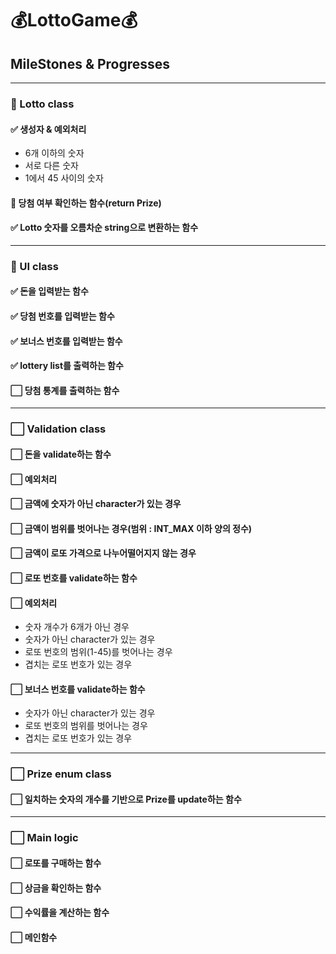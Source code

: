 # 💰LottoGame💰
## MileStones & Progresses 

---
### 🚧️ Lotto class
#### ✅️ 생성자 &️ 예외처리
- 6개 이하의 숫자
- 서로 다른 숫자
- 1에서 45 사이의 숫자
#### 🚧 당첨 여부 확인하는 함수(return Prize)
#### ✅️ Lotto 숫자를 오름차순 string으로 변환하는 함수

---
### 🚧️ UI class
#### ✅ 돈을 입력받는 함수
#### ✅ 당첨 번호를 입력받는 함수
#### ✅ 보너스 번호를 입력받는 함수
#### ✅ lottery list를 출력하는 함수
#### ⬜ 당첨 통계를 출력하는 함수

---
### ⬜️ Validation class
#### ⬜️ 돈을 validate하는 함수
#### ⬜️ 예외처리
#### ⬜️ 금액에 숫자가 아닌 character가 있는 경우
#### ⬜️ 금액이 범위를 벗어나는 경우(범위 : INT_MAX 이하 양의 정수)
#### ⬜️ 금액이 로또 가격으로 나누어떨어지지 않는 경우
#### ⬜️ 로또 번호를 validate하는 함수
#### ⬜️ 예외처리
- ️숫자 개수가 6개가 아닌 경우
- 숫자가 아닌 character가 있는 경우
- 로또 번호의 범위(1-45)를 벗어나는 경우
- 겹치는 로또 번호가 있는 경우 
#### ⬜️ 보너스 번호를 validate하는 함수
- 숫자가 아닌 character가 있는 경우
- 로또 번호의 범위를 벗어나는 경우
- 겹치는 로또 번호가 있는 경우

---
### ⬜️ Prize enum class
#### ⬜️ 일치하는 숫자의 개수를 기반으로 Prize를 update하는 함수

---
### ⬜️ Main logic
#### ⬜️ 로또를 구매하는 함수
#### ⬜️ 상금을 확인하는 함수
#### ⬜️ 수익률을 계산하는 함수
#### ⬜️ 메인함수

